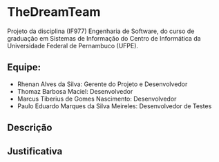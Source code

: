 # TheDreamTeam
Projeto da disciplina (IF977) Engenharia de Software, do curso de graduação em Sistemas de Informação do Centro de Informática da Universidade Federal de Pernambuco (UFPE).

## Equipe:
* Rhenan Alves da Silva: Gerente do Projeto e Desenvolvedor
* Thomaz Barbosa Maciel: Desenvolvedor
* Marcus Tiberius de Gomes Nascimento: Desenvolvedor
* Paulo Eduardo Marques da Silva Meireles: Desenvolvedor de Testes

## Descrição



## Justificativa

